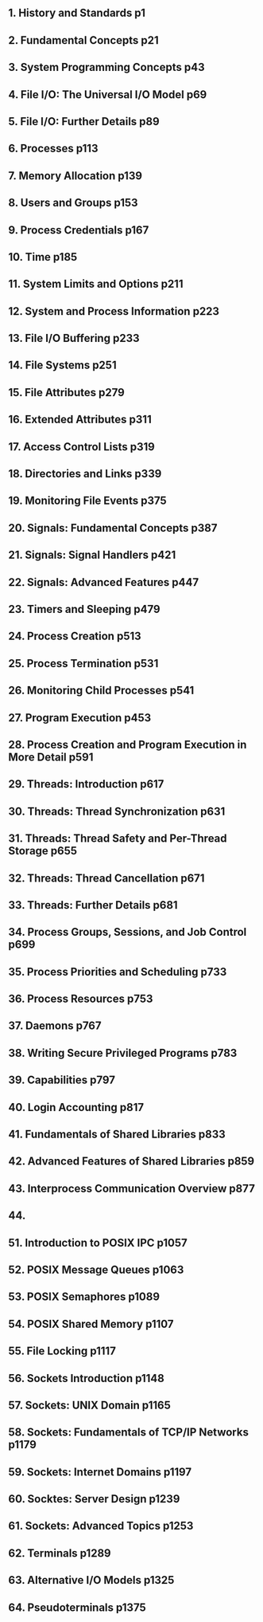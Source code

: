 ## 1. History and Standards p1
## 2. Fundamental Concepts p21
## 3. System Programming Concepts p43
## 4. File I/O: The Universal I/O Model p69
## 5. File I/O: Further Details p89
## 6. Processes p113
## 7. Memory Allocation p139
## 8. Users and Groups p153
## 9. Process Credentials p167
## 10. Time p185
## 11. System Limits and Options p211
## 12. System and Process Information p223
## 13. File I/O Buffering p233
## 14. File Systems p251
## 15. File Attributes p279
## 16. Extended Attributes p311
## 17. Access Control Lists p319
## 18. Directories and Links p339
## 19. Monitoring File Events p375
## 20. Signals: Fundamental Concepts p387
## 21. Signals: Signal Handlers p421
## 22. Signals: Advanced Features p447
## 23. Timers and Sleeping p479
## 24. Process Creation p513
## 25. Process Termination p531
## 26. Monitoring Child Processes p541
## 27. Program Execution p453
## 28. Process Creation and Program Execution in More Detail p591
## 29. Threads: Introduction p617
## 30. Threads: Thread Synchronization p631
## 31. Threads: Thread Safety and Per-Thread Storage p655
## 32. Threads: Thread Cancellation p671
## 33. Threads: Further Details p681
## 34. Process Groups, Sessions, and Job Control p699
## 35. Process Priorities and Scheduling p733
## 36. Process Resources p753
## 37. Daemons p767
## 38. Writing Secure Privileged Programs p783
## 39. Capabilities p797
## 40. Login Accounting p817
## 41. Fundamentals of Shared Libraries p833
## 42. Advanced Features of Shared Libraries p859
## 43. Interprocess Communication Overview p877
## 44. 
## 51. Introduction to POSIX IPC p1057
## 52. POSIX Message Queues p1063
## 53. POSIX Semaphores p1089
## 54. POSIX Shared Memory p1107
## 55. File Locking p1117
## 56. Sockets Introduction p1148
## 57. Sockets: UNIX Domain p1165
## 58. Sockets: Fundamentals of TCP/IP Networks p1179
## 59. Sockets: Internet Domains p1197
## 60. Socktes: Server Design p1239
## 61. Sockets: Advanced Topics p1253
## 62. Terminals p1289
## 63. Alternative I/O Models p1325
## 64. Pseudoterminals p1375
